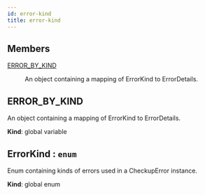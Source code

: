 ```yaml
---
id: error-kind
title: error-kind
---
```


## Members

<dl>
<dt><a href="#ERROR_BY_KIND">ERROR_BY_KIND</a></dt>
<dd><p>An object containing a mapping of ErrorKind to ErrorDetails.</p>
</dd>
</dl>

<a name="ERROR_BY_KIND"></a>

## ERROR_BY_KIND

An object containing a mapping of ErrorKind to ErrorDetails.

**Kind**: global variable  
<a name="ErrorKind"></a>

## ErrorKind : <code>enum</code>

Enum containing kinds of errors used in a CheckupError instance.

**Kind**: global enum
